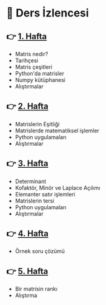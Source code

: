 # :bookmark_tabs: Ders İzlencesi 

## :point_right:	 [1. Hafta](https://github.com/enesmanan/ders-notlari/blob/main/Matris%20Teorisi%20ve%20%C4%B0statistik%20Uygulamalar%C4%B1/Hafta_1.ipynb)
+ Matris nedir?
+ Tarihçesi
+ Matris çeşitleri
+ Python'da matrisler
+ Numpy kütüphanesi
+ Alıştırmalar

## :point_right:	 [2. Hafta](https://github.com/enesmanan/ders-notlari/blob/main/Matris%20Teorisi%20ve%20%C4%B0statistik%20Uygulamalar%C4%B1/Hafta_2.ipynb) 
+ Matrislerin Eşitliği 
+ Matrislerde matematiksel işlemler
+ Python uygulamaları
+ Alıştırmalar

## :point_right:	 [3. Hafta](https://github.com/enesmanan/ders-notlari/blob/main/Matris%20Teorisi%20ve%20%C4%B0statistik%20Uygulamalar%C4%B1/Hafta_3.ipynb) 
+ Determinant
+ Kofaktör, Minör ve Laplace Açılımı
+ Elemanter satır işlemleri
+ Matrislerin tersi
+ Python uygulamaları
+ Alıştırmalar

## :point_right:	 [4. Hafta](https://github.com/enesmanan/ders-notlari/blob/main/Matris%20Teorisi%20ve%20%C4%B0statistik%20Uygulamalar%C4%B1/Hafta_4.ipynb) 
+ Örnek soru çözümü

## :point_right:	 [5. Hafta](https://github.com/enesmanan/ders-notlari/blob/main/Matris%20Teorisi%20ve%20%C4%B0statistik%20Uygulamalar%C4%B1/Hafta_5.ipynb) 
+ Bir matrisin rankı 
+ Alıştırma
